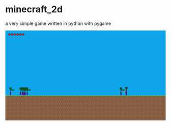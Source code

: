 # minecraft_2d

a very simple game written in python with pygame

![screen shot](./screenshots/screen_shot.png)
